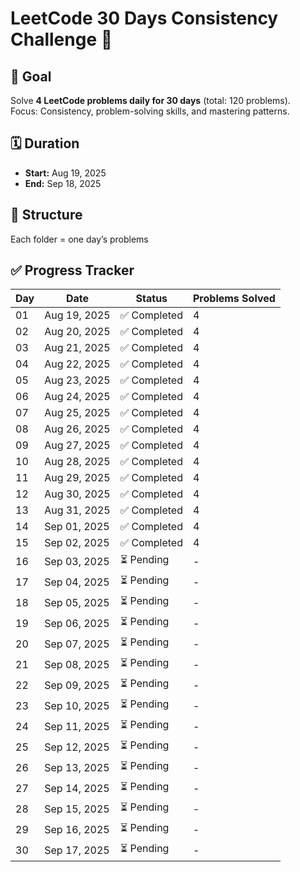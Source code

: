 # LeetCode 30 Days Consistency Challenge 🚀

## 📌 Goal
Solve **4 LeetCode problems daily for 30 days** (total: 120 problems).  
Focus: Consistency, problem-solving skills, and mastering patterns.

## 🗓 Duration
- **Start:** Aug 19, 2025  
- **End:** Sep 18, 2025  

## 📂 Structure
Each folder = one day’s problems
## ✅ Progress Tracker

| Day | Date         | Status       | Problems Solved |
|-----|-------------|--------------|----------------|
| 01  | Aug 19, 2025 | ✅ Completed  | 4 |
| 02  | Aug 20, 2025 | ✅ Completed  | 4 |
| 03  | Aug 21, 2025 | ✅ Completed  | 4 |
| 04  | Aug 22, 2025 | ✅ Completed  | 4 |
| 05  | Aug 23, 2025 | ✅ Completed  | 4 |
| 06  | Aug 24, 2025 | ✅ Completed  | 4 |
| 07  | Aug 25, 2025 | ✅ Completed  | 4 |
| 08  | Aug 26, 2025 | ✅ Completed  | 4 |
| 09  | Aug 27, 2025 | ✅ Completed  | 4 |
| 10  | Aug 28, 2025 | ✅ Completed  | 4 |
| 11  | Aug 29, 2025 | ✅ Completed  | 4 |
| 12  | Aug 30, 2025 | ✅ Completed  | 4 |
| 13  | Aug 31, 2025 | ✅ Completed  | 4 |
| 14  | Sep 01, 2025 | ✅ Completed  | 4 |
| 15  | Sep 02, 2025 | ✅ Completed  | 4 |
| 16  | Sep 03, 2025 | ⏳ Pending    | - |
| 17  | Sep 04, 2025 | ⏳ Pending    | - |
| 18  | Sep 05, 2025 | ⏳ Pending    | - |
| 19  | Sep 06, 2025 | ⏳ Pending    | - |
| 20  | Sep 07, 2025 | ⏳ Pending    | - |
| 21  | Sep 08, 2025 | ⏳ Pending    | - |
| 22  | Sep 09, 2025 | ⏳ Pending    | - |
| 23  | Sep 10, 2025 | ⏳ Pending    | - |
| 24  | Sep 11, 2025 | ⏳ Pending    | - |
| 25  | Sep 12, 2025 | ⏳ Pending    | - |
| 26  | Sep 13, 2025 | ⏳ Pending    | - |
| 27  | Sep 14, 2025 | ⏳ Pending    | - |
| 28  | Sep 15, 2025 | ⏳ Pending    | - |
| 29  | Sep 16, 2025 | ⏳ Pending    | - |
| 30  | Sep 17, 2025 | ⏳ Pending    | - |
